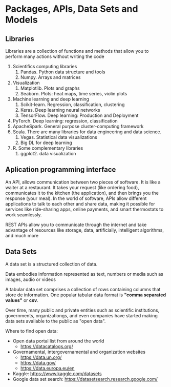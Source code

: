 # Packages, APIs, Data Sets and Models

## Libraries

Libraries are a collection of functions and methods that allow you to perform many actions without writing the code

1. Scientifics computing libraries
   1. Pandas. Python data structure and tools
   2. Numpy. Arrays and matrices
2. Visualization
   1. Matplotlib. Plots and graphs
   2. Seaborn. Plots: heat maps, time series, violin plots
3. Machine learning and deep learning
   1. Scikit-learn. Regression, classification, clustering
   2. Keras. Deep learning neural networks
   3. TensorFlow. Deep learning: Production and Deployment
4. PyTorch. Deep learning: regression, classification
5. ApacheSpark. General purpose cluster-computing framework
6. Scala. There are many libraries for data engineering and data science.
   1. Vegas. Statistical data visualizations
   2. Big DL for deep learning
7. R. Some complementary libraries
   1. ggplot2. data visualization


## Aplication programming interface

An API, allows communication between two pieces of software. It is like a waiter at a restaurant. It takes your request (like ordering food), communicates it to the kitchen (the application), and then brings you the response (your meal). In the world of software, APIs allow different applications to talk to each other and share data, making it possible for services like ride-sharing apps, online payments, and smart thermostats to work seamlessly.

REST APIs allow you to communicate through the internet and take advantage of resources like storage, data, artificially, intelligent algorithms, and much more


## Data Sets

A data set is a structured collection of data.

Data embodies information represented as text, numbers or media such as images, audio or videos

A tabular data set comprises a collection of rows containing columns that store de information. One popular tabular data format is **"comma separated values"** or **csv**.
   
Over time, many public and private entities such as scientific institutions, governments, organizationgs, and even companies have started making data sets available to the public as "open data".

Where to find open data:

- Open data portal list from around the world
  - https://datacatalogs.org/
- Governamental, intergovernamental and organization websites
  - https://data.un.org/
  - https://data.gov/
  - https://data.europa.eu/en
- Kaggle: https://www.kaggle.com/datasets
- Google data set search:  https://datasetsearch.research.google.com/